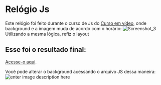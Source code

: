 # Relógio Js
Este relógio foi feito durante o curso de Js do [Curso em vídeo](https://www.youtube.com/playlist?list=PLHz_AreHm4dlsK3Nr9GVvXCbpQyHQl1o1), onde background e a imagem muda de acordo com o horário: ![Screenshot_3](https://user-images.githubusercontent.com/58481753/99750774-bd6ba280-2abf-11eb-95b9-2200ac7f060f.png)
 Utilizando a mesma lógica, refiz o layout
 ## Esse foi o resultado final:
 [Acesse-o aqui](dsfs).
 
 Você pode alterar o background acessando o arquivo JS dessa maneira: 
 ![enter image description here](http://g.recordit.co/cB48T6BHcG.gif)
